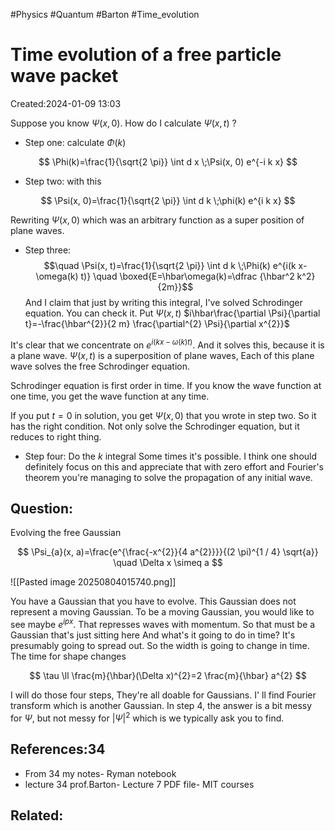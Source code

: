 #Physics #Quantum #Barton #Time_evolution
# Time evolution of a free particle wave packet
Created:2024-01-09 13:03

Suppose you know $\Psi(x, 0)$. How do I calculate $\Psi(x, t)$ ?
- Step one: calculate $\Phi(k)$

$$
\Phi(k)=\frac{1}{\sqrt{2 \pi}} \int d x \;\Psi(x, 0) e^{-i k x}
$$

- Step two: with this

$$
\Psi(x, 0)=\frac{1}{\sqrt{2 \pi}} \int d k \;\phi(k) e^{i k x}
$$

Rewriting $\Psi(x, 0)$ which was an arbitrary function as a super position of plane waves.


- Step three:
$$\quad \Psi(x, t)=\frac{1}{\sqrt{2 \pi}} \int d k \;\Phi(k) e^{i(k x-\omega(k) t)} \quad \boxed{E=\hbar\omega(k)=\dfrac {\hbar^2 k^2}{2m}}$$
And I claim that just by writing this integral, I've solved Schrodinger equation. You can check it. Put $\Psi(x, t)$  $i\hbar\frac{\partial \Psi}{\partial t}=-\frac{\hbar^{2}}{2 m} \frac{\partial^{2} \Psi}{\partial x^{2}}$

It's clear that we concentrate on $e^{i(k x-\omega(k) t)}$. And it solves this, because it is a plane wave. $\Psi(x, t)$ is a superposition of plane waves, Each of this plane wave solves the free Schrodinger equation.

Schrodinger equation is first order in time. If you know the wave function at one time, you get the wave function at any time.

If you put $t=0$ in solution, you get $\Psi(x, 0)$ that you wrote in step two. So it has the right condition. Not only solve the Schrodinger equation, but it reduces to right thing.

- Step four: Do the $k$ integral
Some times it's possible. I think one should definitely focus on this and appreciate that with zero effort and Fourier's theorem you're managing to solve the propagation of any initial wave.

## Question:
Evolving the free Gaussian

$$
\Psi_{a}(x, a)=\frac{e^{\frac{-x^{2}}{4 a^{2}}}}{(2 \pi)^{1 / 4} \sqrt{a}} \quad \Delta x \simeq a
$$

![[Pasted image 20250804015740.png]]


You have  a Gaussian that you have to evolve. This Gaussian does not represent a moving Gaussian. To be a moving Gaussian, you would like to see maybe $e^{i p x}$. That represses waves with momentum. So that must be a Gaussian that's just sitting here And what's it going to do in time? It's presumably going to spread out. So the width is going to change in time. The time for shape changes

$$
\tau \ll \frac{m}{\hbar}(\Delta x)^{2}=2 \frac{m}{\hbar} a^{2}
$$

I will do those four steps, They're all doable for Gaussians. I' ll find Fourier transform which is another Gaussian. In step 4, the answer is a bit messy for $\Psi$, but not messy for $|\Psi|^{2}$ which is we typically ask you to find.


## References:34
- From 34 my notes- Ryman notebook
- lecture 34 prof.Barton- Lecture 7 PDF file- MIT courses
## Related:



